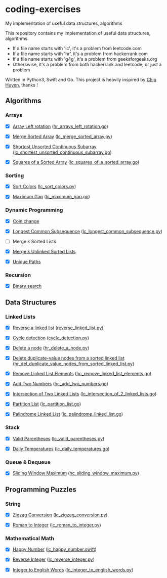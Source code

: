 # coding-exercises
My implementation of useful data structures, algorithms

This repository contains my implementation of useful data structures, algorithms.

- If a file name starts with 'lc', it's a problem from leetcode.com
- If a file name starts with 'hr', it's a problem from hackerrank.com
- If a file name starts with 'g4g', it's a problem from geeksforgeeks.org
- Otherswise, it's a problem from both hackerrank and leetcode, or just a problem

Written in Python3, Swift and Go. This project is heavily inspired by [Chip Huyen](https://github.com/chiphuyen), thanks !



Algorithms
----------

### Arrays

- [x] [Array Left rotation](https://www.hackerrank.com/challenges/ctci-array-left-rotation) ([hr_arrays_left_rotation.go](https://github.com/yuynwa/coding-exercises/blob/master/array/hr_arrays_left_rotation.go))
- [x] [Merge Sorted Array](https://leetcode.com/problems/merge-sorted-array/) ([lc_merge_sorted_array.py](https://github.com/yuynwa/coding-exercises/blob/master/array/lc_merge_sorted_array.py))
- [x] [Shortest Unsorted Continuous Subarray](https://leetcode.com/problems/shortest-unsorted-continuous-subarray/) ([lc_shortest_unsorted_continuous_subarray.go](https://github.com/yuynwa/coding-exercises/blob/master/array/lc_shortest_unsorted_continuous_subarray.go))
- [x] [Squares of a Sorted Array](https://leetcode.com/problems/squares-of-a-sorted-array/) ([lc_squares_of_a_sorted_array.go](https://github.com/yuynwa/coding-exercises/blob/master/array/lc_squares_of_a_sorted_array.go))



### Sorting

- [x] [Sort Colors](https://leetcode.com/problems/sort-colors/) ([lc_sort_colors.py](https://github.com/yuynwa/coding-exercises/blob/master/sort/lc_sort_colors.py))
- [x] [Maximum Gap](https://leetcode.com/problems/maximum-gap/) ([lc_maximum_gap.go](https://github.com/yuynwa/coding-exercises/blob/master/sort/lc_maximum_gap.go))



### Dynamic Programming

- [x] [Coin change](https://github.com/yuynwa/coding-exercises/blob/master/dynamic_programming/coin_change.py)
- [x] [Longest Common Subsequence](https://leetcode.com/problems/longest-common-subsequence/) ([lc_longest_common_subsequence.py](https://github.com/yuynwa/coding-exercises/blob/master/dynamic_programming/lc_longest_common_subsequence.py))
- [ ] Merge k Sorted Lists
- [x] [Merge k Unlinked Sorted Lists](https://github.com/yuynwa/coding-exercises/blob/master/merge_k_unlinked_sorted_lists.py)
- [x] [Unique Paths](https://github.com/yuynwa/coding-exercises/blob/master/dynamic_programming/lc_unique_paths.py)



### Recursion

- [x] [Binary search](https://github.com/yuynwa/coding-exercises/blob/master/recursion/binary_search.py)




Data Structures
--------------


### Linked Lists

- [x] [Reverse a linked list](https://www.hackerrank.com/challenges/reverse-a-linked-list) ([reverse_linked_list.py](https://github.com/yuynwa/coding-exercises/blob/master/linked_lists/reverse_linked_list.py))
- [x] [Cycle detection](https://www.hackerrank.com/challenges/detect-whether-a-linked-list-contains-a-cycle) ([cycle_detection.py](https://github.com/yuynwa/coding-exercises/blob/master/linked_lists/cycle_detection.py))
- [x] [Delete a node](https://www.hackerrank.com/challenges/delete-a-node-from-a-linked-list) ([hr_delete_a_node.py](https://github.com/yuynwa/coding-exercises/blob/master/linked_lists/hr_delete_a_node.py))
- [x] [Delete duplicate-value nodes from a sorted linked list](https://www.hackerrank.com/challenges/delete-duplicate-value-nodes-from-a-sorted-linked-list) ([hr_del_duplicate_value_nodes_from_sorted_linked_list.py](https://github.com/yuynwa/coding-exercises/blob/master/linked_lists/hr_del_duplicate_value_nodes_from_sorted_linked_list.py))
- [x] [Remove Linked List Elements](https://leetcode.com/problems/remove-linked-list-elements/) ([hc_remove_linked_list_elements.go](https://github.com/yuynwa/coding-exercises/blob/master/linked_lists/hc_remove_linked_list_elements.go))
- [x] [Add Two Numbers](https://leetcode.com/problems/add-two-numbers/) ([hc_add_two_numbers.go](https://github.com/yuynwa/coding-exercises/blob/master/linked_lists/hc_add_two_numbers.go))
- [x] [Intersection of Two Linked Lists](https://leetcode.com/problems/intersection-of-two-linked-lists/) ([lc_intersection_of_2_linked_lists.go](https://github.com/yuynwa/coding-exercises/blob/master/linked_lists/lc_intersection_of_2_linked_lists.go))
- [x] [Partition List](https://leetcode.com/problems/partition-list/) ([lc_partition_list.go](https://github.com/yuynwa/coding-exercises/blob/master/linked_lists/lc_partition_list.go))
- [x] [Palindrome Linked List](https://leetcode.com/problems/palindrome-linked-list/) ([lc_palindrome_linked_list.go](https://github.com/yuynwa/coding-exercises/blob/master/linked_lists/lc_palindrome_linked_list.go))


### Stack

- [x] [Valid Parentheses](https://leetcode.com/problems/valid-parentheses/) ([lc_valid_parentheses.py](https://github.com/yuynwa/coding-exercises/blob/master/stack/lc_valid_parentheses.py))
- [x] [Daily Temperatures](https://leetcode.com/problems/daily-temperatures/) ([lc_daily_temperatures.go](https://github.com/yuynwa/coding-exercises/blob/master/stack/lc_daily_temperatures.go))



### Queue & Dequeue

- [x] [Sliding Window Maximum](https://leetcode.com/problems/sliding-window-maximum/) ([hc_sliding_window_maximum.py](https://github.com/yuynwa/coding-exercises/blob/master/queue/hc_sliding_window_maximum.py))



Programming Puzzles
-------------------

### String

- [x] [Zigzag Conversion](https://leetcode.com/problems/zigzag-conversion/) ([lc_zigzag_conversion.py](https://github.com/yuynwa/coding-exercises/blob/master/string/lc_zigzag_conversion.py))
- [x] [Roman to Integer](https://leetcode.com/problems/roman-to-integer/) ([lc_roman_to_integer.py](https://github.com/yuynwa/coding-exercises/blob/master/string/lc_roman_to_integer.py))



### Mathematical Math

- [x] [Happy Number](https://leetcode.com/problems/happy-number/) ([lc_happy_number.swift](https://github.com/yuynwa/coding-exercises/blob/master/math/lc_happy_number.swift))
- [x] [Reverse Integer](https://leetcode.com/problems/reverse-integer/) ([lc_reverse_integer.py](https://github.com/yuynwa/coding-exercises/blob/master/math/lc_reverse_integer.py))
- [x] [Integer to English Words](https://leetcode.com/problems/integer-to-english-words/) ([lc_integer_to_english_words.py](https://github.com/yuynwa/coding-exercises/blob/master/math/lc_integer_to_english_words.py))

